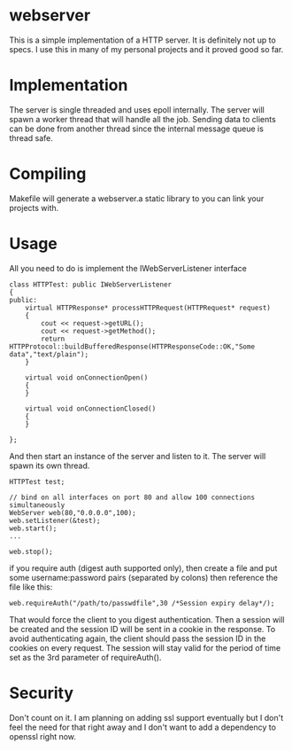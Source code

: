 # webserver
This is a simple implementation of a HTTP server. It is definitely not up to specs.
I use this in many of my personal projects and it proved good so far.

Implementation
==============
The server is single threaded and uses epoll internally. The server will spawn a worker thread that
will handle all the job. Sending data to clients can be done from another thread since the internal
message queue is thread safe.

Compiling
==============
Makefile will generate a webserver.a static library to you can link your projects with.

Usage
==============
All you need to do is implement the IWebServerListener interface
```
class HTTPTest: public IWebServerListener
{
public:
    virtual HTTPResponse* processHTTPRequest(HTTPRequest* request)
    {
        cout << request->getURL();
        cout << request->getMethod();
        return HTTPProtocol::buildBufferedResponse(HTTPResponseCode::OK,"Some data","text/plain");
    }

    virtual void onConnectionOpen()
    {
    }

    virtual void onConnectionClosed()
    {
    }

};

```

And then start an instance of the server and listen to it. The server will spawn its own thread.

```
HTTPTest test;

// bind on all interfaces on port 80 and allow 100 connections simultaneously
WebServer web(80,"0.0.0.0",100);
web.setListener(&test);
web.start();
...

web.stop();

```

if you require auth (digest auth supported only), then create a file and put
some username:password pairs (separated by colons) then reference the file like this:
```
web.requireAuth("/path/to/passwdfile",30 /*Session expiry delay*/);  
```

That would force the client to you digest authentication. Then a session will be created
and the session ID will be sent in a cookie in the response. To avoid authenticating again, 
the client should pass the session ID in the cookies on every request. The session will stay
valid for the period of time set as the 3rd parameter of requireAuth().


Security
==============
Don't count on it. I am planning on adding ssl support eventually but I don't feel the need for that
right away and I don't want to add a dependency to openssl right now.

